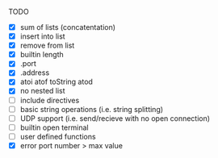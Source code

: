 TODO
* [x] sum of lists (concatentation)
* [x] insert into list
* [x] remove from list
* [x] builtin length
* [x] .port
* [x] .address
* [x] atoi atof toString atod
* [x] no nested list
* [ ] include directives
* [ ] basic string operations (i.e. string splitting)
* [ ] UDP support (i.e. send/recieve with no open connection)
* [ ] builtin open terminal
* [ ] user defined functions
* [x] error port number > max value
